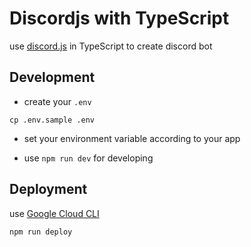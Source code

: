 # Discordjs with TypeScript

use [discord.js](https://github.com/discordjs/discord.js) in TypeScript to create discord bot

## Development

- create your `.env`

```
cp .env.sample .env
```

- set your environment variable according to your app

- use `npm run dev` for developing

## Deployment

use [Google Cloud CLI](https://cloud.google.com/sdk/docs/install-sdk#linux)

```
npm run deploy
```
